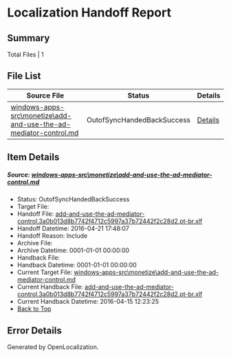 # <a name='report-top'></a> Localization Handoff Report

## Summary
 Total Files | 1

## File List
 Source File | Status | Details 
 ----------- | ------ | ------- 
 [windows-apps-src\monetize\add-and-use-the-ad-mediator-control.md](https://github.com/Microsoft/windows-apps/blob/f6b31d8b8e0a3d68b0ea95694adc2dfbd9514a97/windows-apps-src/monetize/add-and-use-the-ad-mediator-control.md) | OutofSyncHandedBackSuccess | [Details](#068a6d7e3da5ff2ee51b67397f4f7b521d2dc8a43219)

## Item Details
##### <a name='068a6d7e3da5ff2ee51b67397f4f7b521d2dc8a43219'></a> Source: [windows-apps-src\monetize\add-and-use-the-ad-mediator-control.md](https://github.com/Microsoft/windows-apps/blob/f6b31d8b8e0a3d68b0ea95694adc2dfbd9514a97/windows-apps-src/monetize/add-and-use-the-ad-mediator-control.md)
* Status: OutofSyncHandedBackSuccess
* Target File: 
* Handoff File: [add-and-use-the-ad-mediator-control.3a0b013d8b7742f4712c5997a37b72442f2c28d2.pt-br.xlf](https://github.com/Microsoft/WDG.handoff/blob/38aa7ddb9bc90befb868623cfe08634835aa28f4/ol-handoff/Microsoft/windows-apps.pt-br/master/add-and-use-the-ad-mediator-control.3a0b013d8b7742f4712c5997a37b72442f2c28d2.pt-br.xlf)
* Handoff Datetime: 2016-04-21 17:48:07
* Handoff Reason: Include
* Archive File: 
* Archive Datetime: 0001-01-01 00:00:00
* Handback File: 
* Handback Datetime: 0001-01-01 00:00:00
* Current Target File: [windows-apps-src\monetize\add-and-use-the-ad-mediator-control.md](https://github.com/Microsoft/windows-apps.pt-br/blob/149c863f61fcc324db3e3dea8782e6276b20d1c2/windows-apps-src/monetize/add-and-use-the-ad-mediator-control.md)
* Current Handback File: [add-and-use-the-ad-mediator-control.3a0b013d8b7742f4712c5997a37b72442f2c28d2.pt-br.xlf](https://github.com/Microsoft/WDG.handback/blob/18f7494fe80578448c47b9ba618e4f4ad7301261/ol-handback/Microsoft/windows-apps.pt-br/master/add-and-use-the-ad-mediator-control.3a0b013d8b7742f4712c5997a37b72442f2c28d2.pt-br.xlf)
* Current Handback Datetime: 2016-04-15 12:23:25
* [Back to Top](#report-top)


## Error Details

Generated by OpenLocalization.
